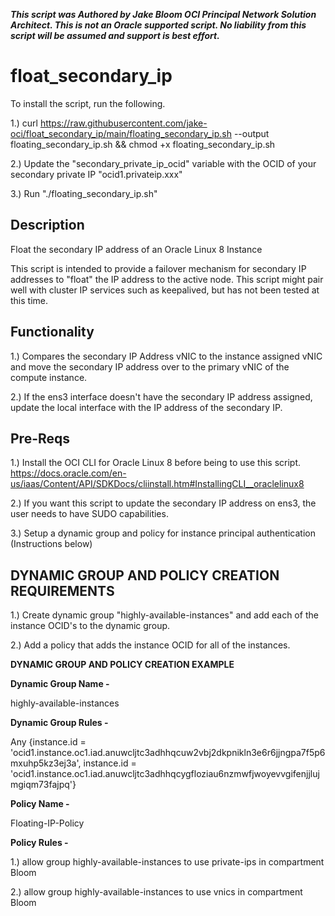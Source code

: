 ***This script was Authored by Jake Bloom OCI Principal Network Solution Architect. This is not an Oracle supported script. No liability from this script will be assumed and support is best effort.***

# float_secondary_ip
To install the script, run the following.

1.) curl https://raw.githubusercontent.com/jake-oci/float_secondary_ip/main/floating_secondary_ip.sh --output floating_secondary_ip.sh && chmod +x floating_secondary_ip.sh

2.) Update the "secondary_private_ip_ocid" variable with the OCID of your secondary private IP "ocid1.privateip.xxx"

3.) Run "./floating_secondary_ip.sh"

## Description
Float the secondary IP address of an Oracle Linux 8 Instance

This script is intended to provide a failover mechanism for secondary IP addresses to "float" the IP address to the active node. This script might pair well with cluster IP services such as keepalived, but has not been tested at this time. 

## Functionality

1.) Compares the secondary IP Address vNIC to the instance assigned vNIC and move the secondary IP address over to the primary vNIC of the compute instance.

2.) If the ens3 interface doesn't have the secondary IP address assigned, update the local interface with the IP address of the secondary IP.

## Pre-Reqs

1.) Install the OCI CLI for Oracle Linux 8 before being to use this script. https://docs.oracle.com/en-us/iaas/Content/API/SDKDocs/cliinstall.htm#InstallingCLI__oraclelinux8

2.) If you want this script to update the secondary IP address on ens3, the user needs to have SUDO capabilities.

3.) Setup a dynamic group and policy for instance principal authentication (Instructions below)

## DYNAMIC GROUP AND POLICY CREATION REQUIREMENTS

1.) Create dynamic group "highly-available-instances" and add each of the instance OCID's to the dynamic group. 

2.) Add a policy that adds the instance OCID for all of the instances.

**DYNAMIC GROUP AND POLICY CREATION EXAMPLE**

**Dynamic Group Name -**

highly-available-instances

**Dynamic Group Rules -**

Any {instance.id = 'ocid1.instance.oc1.iad.anuwcljtc3adhhqcuw2vbj2dkpnikln3e6r6jjngpa7f5p6mxuhp5kz3ej3a', instance.id = 'ocid1.instance.oc1.iad.anuwcljtc3adhhqcygfloziau6nzmwfjwoyevvgifenjjlujmgiqm73fajpq'}

**Policy Name -** 

Floating-IP-Policy

**Policy Rules -**

1.) allow group highly-available-instances to use private-ips in compartment Bloom

2.) allow group highly-available-instances to use vnics in compartment Bloom
